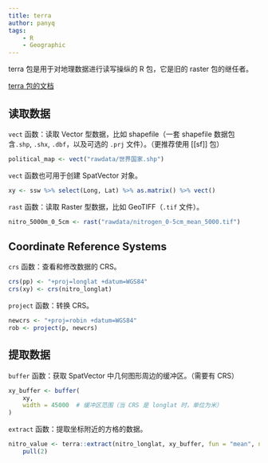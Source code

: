 ```yaml
---
title: terra
author: panyq
tags:
    - R
    - Geographic
---
```


terra 包是用于对地理数据进行读写操纵的 R 包，它是旧的 raster 包的继任者。

[terra 包的文档](https://rspatial.org/terra/spatial/index.html)

## 读取数据
`vect` 函数：读取 Vector 型数据，比如 shapefile（一套 shapefile 数据包含`.shp`, `.shx`, `.dbf`，以及可选的 `.prj` 文件）。（更推荐使用 [[sf]] 包）
```r
political_map <- vect("rawdata/世界国家.shp")
```

`vect` 函数也可用于创建 SpatVector 对象。
```r
xy <- ssw %>% select(Long, Lat) %>% as.matrix() %>% vect()
```

`rast` 函数：读取 Raster 型数据，比如 GeoTIFF（`.tif` 文件）。
```r
nitro_5000m_0_5cm <- rast("rawdata/nitrogen_0-5cm_mean_5000.tif")
```

## Coordinate Reference Systems
`crs` 函数：查看和修改数据的 CRS。
```r
crs(pp) <- "+proj=longlat +datum=WGS84"
crs(xy) <- crs(nitro_longlat)
```

`project` 函数：转换 CRS。
```r
newcrs <- "+proj=robin +datum=WGS84"
rob <- project(p, newcrs)
```

## 提取数据
`buffer` 函数：获取 SpatVector 中几何图形周边的缓冲区。（需要有 CRS）
```r
xy_buffer <- buffer(
    xy,
    width = 45000  # 缓冲区范围（当 CRS 是 longlat 时，单位为米）
)
```

`extract` 函数：提取坐标附近的方格的数据。
```r
nitro_value <- terra::extract(nitro_longlat, xy_buffer, fun = "mean", na.rm = T) %>%
    pull(2)
```